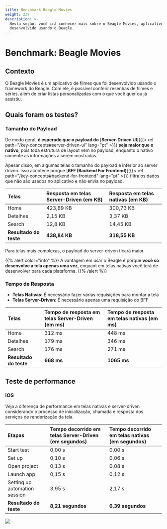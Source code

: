 ```yaml
---
title: Benchmark Beagle Movies
weight: 237
description: >-
  Nesta seção, você irá conhecer mais sobre o Beagle Movies, aplicativo
  desenvolvido usando o Beagle.
---
```


# Benchmark: Beagle Movies

## Contexto

O Beagle Movies é um aplicativo de filmes que foi desenvolvido usando o framework do Beagle. Com ele, é possível conferir resenhas de filmes e séries, além de criar listas personalizadas com o que você quer ou já assistiu.

## Quais foram os testes?

### Tamanho do Payload

De modo geral, **é esperado que o payload do** [**Server-Driven UI**]({{< ref path="/key-concepts#server-driven-ui" lang="pt" >}}) **seja maior que o nativo**, pois toda estrutura de layout vem no payload, enquanto o nativo somente as informações a serem mostradas.

Apesar disso, em algumas telas o tamanho do payload é inferior ao server driven. Isso acontece porque [**BFF \(Backend For Frontend\)**]({{< ref path="/key-concepts#backend-for-frontend" lang="pt" >}}) filtra os dados que não são usados no aplicativo e não envia no payload.

| Telas                  | Resposta em telas Server-Driven \(em KB\) | Resposta em telas nativas \(em KB\) |
| :--------------------- | :---------------------------------------- | :---------------------------------- |
| Home                   | 423,89 KB                                 | 300,73 KB                           |
| Detalhes               | 2,15 KB                                   | 3,37 KB                             |
| Search                 | 12,8 KB                                   | 14,45 KB                            |
| **Resultado do teste** | **438,84 KB**                             | **318,55 KB**                       |

Para telas mais complexas, o payload do server-driven ficará maior.

{{% alert color="info" %}}
A vantagem em usar o Beagle é porque **você só desenvolve a tela apenas uma vez**, enquant em telas nativas você terá de desenvolver para cada plataforma.
{{% /alert %}}

### Tempo de Resposta

- **Telas Nativas:** É necessário fazer várias requisições para montar a tela
- **Telas Server-Driven:** É necessário apenas uma requisição do BFF

| Telas                  | Tempo de resposta em telas Server-Driven \(em ms\) | Tempo de resposta em telas nativas \(em ms\) |
| :--------------------- | :------------------------------------------------- | :------------------------------------------- |
| Home                   | 312 ms                                             | 448 ms                                       |
| Detalhes               | 179 ms                                             | 346 ms                                       |
| Search                 | 176 ms                                             | 271 ms                                       |
| **Resultado do teste** | **668 ms**                                         | **1065 ms**                                  |

## Teste de performance

### iOS

Veja a diferença de performance em telas nativas e server-driven considerando o processo de inicialização, chamada e resposta dos serviços de renderização da tela.

| Etapas                        | Tempo decorrido em telas Server-Driven \(em segundos\) | Tempo decorrido em telas nativas \(em segundos\) |
| :---------------------------- | :----------------------------------------------------- | :----------------------------------------------- |
| Start test                    | 0,00 s                                                 | 0,00 s                                           |
| Set up                        | 0,10 s                                                 | 0,06 s                                           |
| Open project                  | 0,13 s                                                 | 0,08 s                                           |
| Launch app                    | 0,15 s                                                 | 0,12 s                                           |
| Setting up automation session | 3,95 s                                                 | 2,17 s                                           |
| **Resultado do teste**        | **8,21 segundos**                                      | **6,39 segundos**                                |

![](/shared/comparativo-ios-v1-1-.gif)
